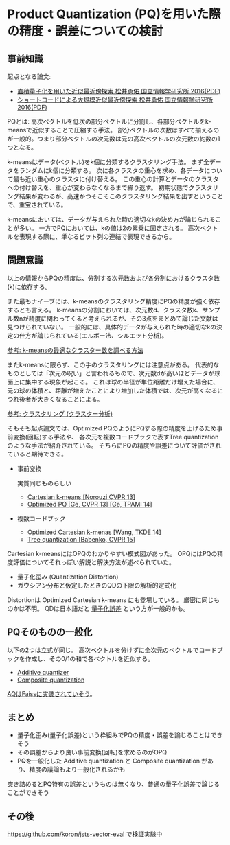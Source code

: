 # Product Quantization (PQ)を用いた際の精度・誤差についての検討

## 事前知識

起点となる論文:

* [直積量子化を用いた近似最近傍探索 松井勇佑 国立情報学研究所 2016(PDF)](https://yusukematsui.me/project/survey_pq/doc/prmu2016.pdf)
* [ショートコードによる大規模近似最近傍探索 松井勇佑 国立情報学研究所 2016(PDF)](https://yusukematsui.me/project/survey_pq/doc/ann_lecture_20161202.pdf)

PQとは: 高次ベクトルを低次の部分ベクトルに分割し、各部分ベクトルをk-meansで近似することで圧縮する手法。
部分ベクトルの次数はすべて揃えるのが一般的。つまり部分ベクトルの次元数は元の高次ベクトルの次元数の約数の1つとなる。

k-meansはデータ(ベクトル)をk個に分類するクラスタリング手法。
まず全データをランダムにk個に分類する。
次に各クラスタの重心を求め、各データについて最も近い重心のクラスタに付け替える。
この重心の計算とデータのクラスタへの付け替えを、重心が変わらなくなるまで繰り返す。
初期状態でクラスタリング結果が変わるが、高速かつそこそこのクラスタリング結果を出すということで、重宝されている。

k-meansにおいては、データが与えられた時の適切なkの決め方が論じられることが多い。
一方でPQにおいては、kの値は2の累乗に固定される。
高次ベクトルを表現する際に、単なるビット列の連結で表現できるから。

## 問題意識

以上の情報からPQの精度は、分割する次元数および各分割におけるクラスタ数(k)に依存する。

また最もナイーブには、k-meansのクラスタリング精度にPQの精度が強く依存するとも言える。
k-meansの分割においては、次元数d、クラスタ数k、サンプル数nが精度に関わってくると考えられるが、その3点をまとめて論じた文献は見つけられていない。
一般的には、具体的データが与えられた時の適切なkの決定の仕方が論じられている(エルボー法、シルエット分析)。

[参考: k-meansの最適なクラスター数を調べる方法](https://qiita.com/deaikei/items/11a10fde5bb47a2cf2c2)

またk-meansに限らず、この手のクラスタリングには注意点がある。
代表的なものとしては「次元の呪い」と言われるもので、次元数dが高いほどデータが球面上に集中する現象が起こる。
これは球の半径が単位距離だけ増えた場合に、元の球の体積と、距離が増えたことにより増加した体積では、次元が高くなるにつれ後者が大きくなることによる。

[参考: クラスタリング (クラスター分析)](https://www.kamishima.net/jp/clustering/)

そもそも起点論文では、Optimized PQのようにPQする際の精度を上げるため事前変換(回転)する手法や、
各次元を複数コードブックで表すTree quantizationのような手法が紹介されている。
そちらにPQの精度や誤差について評価がされていると期待できる。

* 事前変換

    実質同じものらしい
    * [Cartesian k-means \[Norouzi CVPR 13\]](https://www.cs.toronto.edu/~fleet/research/Papers/ckmeans-CVPR13.pdf)
    * [Optimized PQ \[Ge, CVPR 13\] \[Ge, TPAMI 14\]](https://kaiminghe.github.io/cvpr13/index.html)
* 複数コードブック
    * [Optimized Cartesian k-menas \[Wang, TKDE 14\]](https://arxiv.org/pdf/1405.4054.pdf)
    * [Tree quantization \[Babenko, CVPR 15\]](https://ieeexplore.ieee.org/abstract/document/7299052)

Cartesian k-meansにはOPQのわかりやすい模式図があった。
OPQにはPQの精度評価についてそれっぽい解説と解決方法が述べられていた。

*   量子化歪み (Quantization Distortion)
*   ガウシアン分布と仮定したときのQDの下限の解析的定式化

Distortionは Optimized Cartesian k-means にも登場している。
厳密に同じものかは不明。
QDは日本語だと [量子化誤差](https://ja.wikipedia.org/wiki/%E9%87%8F%E5%AD%90%E5%8C%96%E8%AA%A4%E5%B7%AE) という方が一般的かも。

## PQそのものの一般化

以下の2つは立式が同じ。
高次ベクトルを分けずに全次元のベクトルでコードブックを作成し、その0/1の和で各ベクトルを近似する。

* [Additive quantizer](https://www.cv-foundation.org/openaccess/content_cvpr_2014/html/Babenko_Additive_Quantization_for_2014_CVPR_paper.html)
* [Composite quantization](https://arxiv.org/abs/1712.00955)

[AQはFaissに実装されていそう](https://github.com/facebookresearch/faiss/wiki/Additive-quantizers)。

## まとめ

* 量子化歪み(量子化誤差)という枠組みでPQの精度・誤差を論じることはできそう
* その誤差からより良い事前変換(回転)を求めるのがOPQ
* PQを一般化した Additive quantization と Composite quantization があり、精度の議論もより一般化されるかも

突き詰めるとPQ特有の誤差というものは無くなり、普通の量子化誤差で論じることができそう

## その後

https://github.com/koron/jsts-vector-eval で検証実験中

